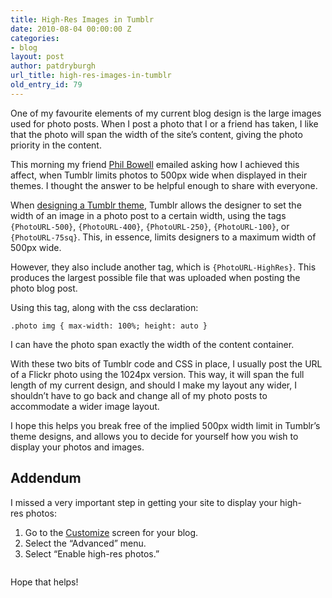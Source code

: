 ```yaml
---
title: High-Res Images in Tumblr
date: 2010-08-04 00:00:00 Z
categories:
- blog
layout: post
author: patdryburgh
url_title: high-res-images-in-tumblr
old_entry_id: 79
---
```


One of my favourite elements of my current blog design is the large images used for photo posts. When I post a photo that I or a friend has taken, I like that the photo will span the width of the site’s content, giving the photo priority in the content.

This morning my friend <a href="http://log.philbowell.com/">Phil Bowell</a> emailed asking how I achieved this affect, when Tumblr limits photos to 500px wide when displayed in their themes. I thought the answer to be helpful enough to share with&nbsp;everyone.

When <a href="http://www.tumblr.com/docs/en/custom_themes">designing a Tumblr theme</a>, Tumblr allows the designer to set the width of an image in a photo post to a certain width, using the tags <code>{PhotoURL-500}</code>, <code>{PhotoURL-400}</code>, <code>{PhotoURL-250}</code>, <code>{PhotoURL-100}</code>, or <code>{PhotoURL-75sq}</code>. This, in essence, limits designers to a maximum width of 500px&nbsp;wide.

However, they also include another tag, which is <code>{PhotoURL-HighRes}</code>. This produces the largest possible file that was uploaded when posting the photo blog&nbsp;post.

Using this tag, along with the css&nbsp;declaration:

<pre><code>.photo img { max-width: 100%; height: auto }</code></pre>

I can have the photo span exactly the width of the content&nbsp;container.

With these two bits of Tumblr code and CSS in place, I usually post the URL of a Flickr photo using the 1024px version. This way, it will span the full length of my current design, and should I make my layout any wider, I shouldn’t have to go back and change all of my photo posts to accommodate a wider image&nbsp;layout.

I hope this helps you break free of the implied 500px width limit in Tumblr’s theme designs, and allows you to decide for yourself how you wish to display your photos and&nbsp;images.

<h2>Addendum</h2>

I missed a very important step in getting your site to display your high-res&nbsp;photos:

<ol>
<li>Go to the <a href="http://www.tumblr.com/customize">Customize</a> screen for your&nbsp;blog.</li>
<li>Select the “Advanced”&nbsp;menu.</li>
<li>Select “Enable high-res&nbsp;photos.”</li>
</ol>

<img src="http://28.media.tumblr.com/Yb4zJBopkko1n2jbZ7rx12Quo1_500.png" alt="">

Hope that&nbsp;helps!